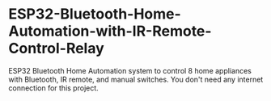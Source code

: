 # ESP32-Bluetooth-Home-Automation-with-IR-Remote-Control-Relay
ESP32 Bluetooth Home Automation system to control 8 home appliances with Bluetooth, IR remote, and manual switches. You don't need any internet connection for this project.
